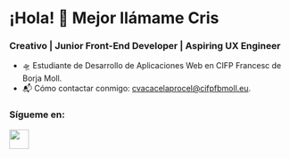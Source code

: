 # ¡Hola! 👋 Mejor llámame Cris


### Creativo | Junior Front-End Developer | Aspiring UX Engineer


- 🛸 Estudiante de Desarrollo de Aplicaciones Web en CIFP Francesc de Borja Moll.  
- 📬 Cómo contactar conmigo: [cvacacelaprocel@cifpfbmoll.eu](mailto:cvacacelaprocel@cifpfbmoll.eu).


### Sígueme en:

<a href="https://linkedin.com/in/crisvacacela"><img src="https://icons.veryicon.com/png/o/internet--web/common-social-site-icons-for-the-web/linkedin-90.png" width="35" height="35"/></a>


